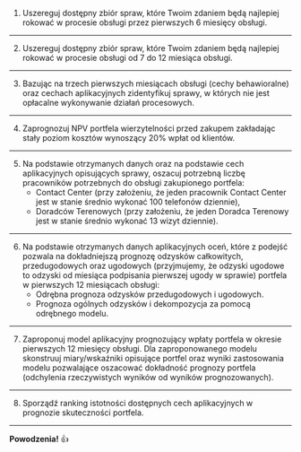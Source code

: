   
  
1. Uszereguj dostępny zbiór spraw, które Twoim zdaniem będą najlepiej rokować w procesie obsługi przez pierwszych 6 miesięcy obsługi. 

---

2. Uszereguj dostępny zbiór spraw, które Twoim zdaniem będą najlepiej rokować w procesie obsługi od 7 do 12 miesiąca obsługi. 

---

3. Bazując na trzech pierwszych miesiącach obsługi (cechy behawioralne) oraz cechach aplikacyjnych zidentyfikuj sprawy, w których nie jest opłacalne wykonywanie działań procesowych.

---

4. Zaprognozuj NPV portfela wierzytelności przed zakupem zakładając stały poziom kosztów wynoszący 20% wpłat od klientów.

---

5. Na podstawie otrzymanych danych oraz na podstawie cech aplikacyjnych opisujących sprawy, oszacuj potrzebną liczbę pracowników potrzebnych do obsługi zakupionego portfela:  
   * Contact Center (przy założeniu, że jeden pracownik Contact Center jest w stanie średnio wykonać 100 telefonów dziennie), 
   * Doradców Terenowych (przy założeniu, że jeden Doradca Terenowy jest w stanie średnio wykonać 13 wizyt dziennie). 

---

6. Na podstawie otrzymanych danych aplikacyjnych oceń, które z podejść pozwala na dokładniejszą prognozę odzysków całkowitych, przedugodowych oraz ugodowych (przyjmujemy, że odzyski ugodowe to odzyski od miesiąca podpisania pierwszej ugody w sprawie) portfela w pierwszych 12 miesiącach obsługi:  
   * Odrębna prognoza odzysków przedugodowych i ugodowych. 
   * Prognoza ogólnych odzysków i dekompozycja za pomocą odrębnego modelu. 

---

7. Zaproponuj model aplikacyjny prognozujący wpłaty portfela w okresie pierwszych 12 miesięcy obsługi. Dla zaproponowanego modelu skonstruuj miary/wskaźniki opisujące portfel oraz wyniki zastosowania modelu pozwalające oszacować dokładność prognozy portfela (odchylenia rzeczywistych wyników od wyników prognozowanych). 

---

8. Sporządź ranking istotności dostępnych cech aplikacyjnych w prognozie skuteczności portfela.

---

**Powodzenia!** :+1:
